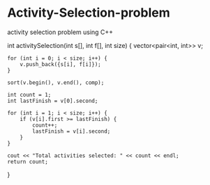 # Activity-Selection-problem
activity selection problem using C++ 


int activitySelection(int s[], int f[], int size) {
    vector<pair<int, int>> v;

    for (int i = 0; i < size; i++) {
        v.push_back({s[i], f[i]});
    }

    sort(v.begin(), v.end(), comp);

    int count = 1; 
    int lastFinish = v[0].second;

    for (int i = 1; i < size; i++) {
        if (v[i].first >= lastFinish) {
            count++;
            lastFinish = v[i].second;
        }
    }

    cout << "Total activities selected: " << count << endl;
    return count;
}
